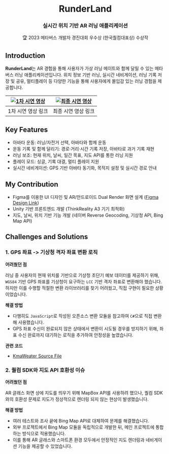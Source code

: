<h1 align="center">
  RunderLand
</h1>

<h3 align="center">
  실시간 위치 기반 AR 러닝 애플리케이션
</h3>

<p align="center">
  🏆 2023 메타버스 개발자 경진대회 우수상 (한국퀄컴대표상) 수상작
</p>

## Introduction

**RunderLand**는 AR 경험을 통해 사용자가 가상 러닝 메이트와 함께 달릴 수 있는 메타버스 러닝 애플리케이션입니다. 
위치 정보 기반 러닝, 실시간 네비게이션, 러닝 기록 저장 및 공유, 멀티플레이 등 다양한 기능을 통해 사용자에게 몰입감 있는 러닝 경험을 제공합니다.

| [![1차 시연 영상](https://img.youtube.com/vi/WNS9c8TE59s/0.jpg)](https://www.youtube.com/watch?v=WNS9c8TE59s) | [![최종 시연 영상](https://img.youtube.com/vi/O8mDsIyQ21E/0.jpg)](https://www.youtube.com/watch?v=O8mDsIyQ21E) |
|:------------:|:------------:|
| 1차 시연 영상 링크 | 최종 시연 영상 링크 |


## Key Features

- 아바타 운동: 러닝/자전거 선택, 아바타와 함께 운동
- 운동 기록 및 함께 달리기: 경로·거리·시간 기록 저장, 아바타로 과거 기록 재현
- 러닝 보조: 현재 위치, 날씨, 일간 목표, 지도 API를 통한 러닝 지원
- 플레이 모드: 싱글, 기록 대결, 멀티 플레이 지원
- 실시간 네비게이션: GPS 기반 아바타 동기화, 목적지 설정 및 실시간 경로 안내

## My Contribution

- Figma를 이용한 UI 디자인 및 AR/안드로이드 Dual Render 화면 설계 ([Figma Design Link](https://www.figma.com/design/XDMRxLTHciWtYpouNx2f9a/RunderLand?node-id=0-1&t=EFOmWJxTi6Te9CLP-1))
- Unity 기반 프론트엔드 개발 (ThinkReality A3 기기 최적화)
- 지도, 날씨, 위치 기반 기능 개발 (네이버 Reverse Geocoding, 기상청 API, Bing Map API)

## Challenges and Solutions

### 1. GPS 좌표 -> 기상청 격자 좌표 변환 로직

**어려웠던 점**

러닝 중 사용자의 현재 위치를 기반으로 기상청 초단기 예보 데이터를 제공하기 위해, `WGS84`	기반 GPS 좌표를 기상청이 요구하는 `LCC` 기반 격자 좌표로 변환해야 했습니다. 하지만 이를 수행할 적절한 변환 라이브러리를 찾기 어려웠고, 직접 구현이 필요한 상황이었습니다.

**해결 방법**

- 다행히도 `JavaScript`로 작성된 오픈소스 변환 모듈을 참고하여 `C#`으로 직접 변환해 사용했습니다.
- GPS 좌표 수신이 완료되지 않은 상태에서 변환이 시도될 경우를 방지하기 위해, 좌표 수신 완료까지 대기하는 로직을 추가하여 안정성을 높였습니다.

**관련 코드**

- [KmaWeater Source File](./Assets/Scripts/Main/Weather/KmaWeather.cs)

### 2. 퀄컴 SDK와 지도 API 호환성 이슈

**어려웠던 점**

AR 글래스 화면 상에 지도를 띄우기 위해 MapBox API를 사용하려 했으나, 퀄컴 SDK와의 호환성 문제로 지도가 정상적으로 렌더링 되지 않는 현상이 발생했습니다. 

**해결 방법**

- 여러 테스트와 조사 끝에 Bing Map API로 대체하여 문제를 해결했습니다.
- 외부 프로젝트에서 Bing Map 모듈을 독립적으로 개발한 뒤, 메인 프로젝트에 통합하는 방식으로 적용했습니다.
- 이를 통해 AR 글래스와 스마트폰 환경 모두에서 안정적인 지도 렌더링과 네비게이션 기능을 제공할 수 있었습니다.
